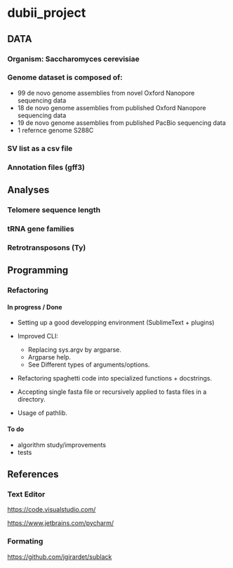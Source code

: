 # dubii_project

## DATA
### Organism: Saccharomyces cerevisiae
### Genome dataset is composed of:
  - 99 de novo genome assemblies from novel Oxford Nanopore sequencing data
  - 18 de novo genome assemblies from published Oxford Nanopore sequencing data
  - 19 de novo genome assemblies from published PacBio sequencing data
  - 1 refernce genome S288C
### SV list as a csv file
### Annotation files (gff3)

## Analyses
### Telomere sequence length
### tRNA gene families
### Retrotransposons (Ty)

## Programming

### Refactoring

#### In progress / Done

- Setting up a good developping environment (SublimeText + plugins)

- Improved CLI:
  - Replacing sys.argv by argparse.
  - Argparse help.
  - See Different types of arguments/options.
  
- Refactoring spaghetti code into specialized functions + docstrings.

- Accepting single fasta file or recursively applied to fasta files in a
  directory.
  
- Usage of pathlib.

#### To do

- algorithm study/improvements
- tests


## References

### Text Editor

https://code.visualstudio.com/

https://www.jetbrains.com/pycharm/

### Formating

https://github.com/jgirardet/sublack

